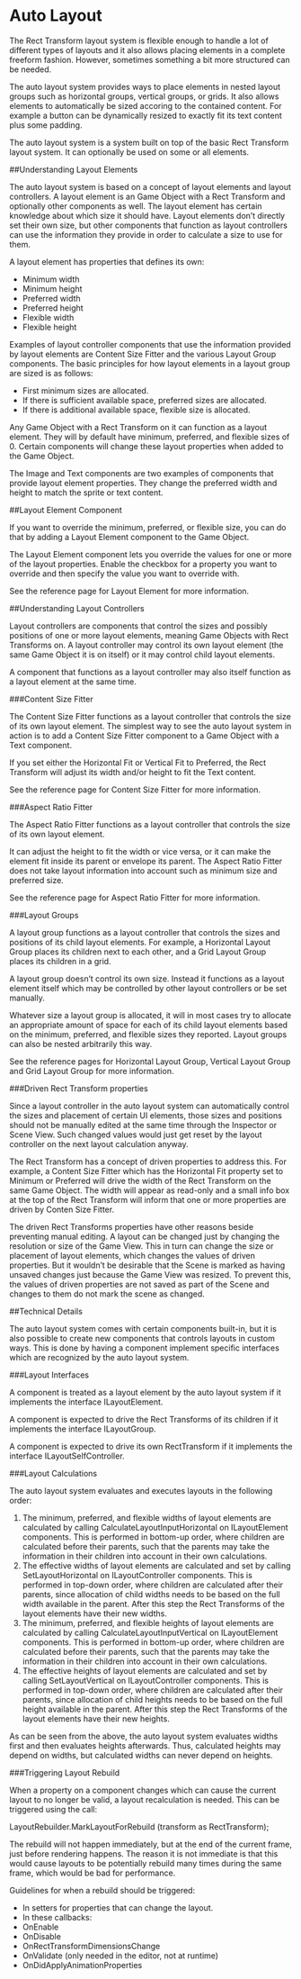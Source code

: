 # Auto Layout

The Rect Transform layout system is flexible enough to handle a lot of different types of layouts and it also allows placing elements in a complete freeform fashion. However, sometimes something a bit more structured can be needed.

The auto layout system provides ways to place elements in nested layout groups such as horizontal groups, vertical groups, or grids. It also allows elements to automatically be sized accoring to the contained content. For example a button can be dynamically resized to exactly fit its text content plus some padding.

The auto layout system is a system built on top of the basic Rect Transform layout system. It can optionally be used on some or all elements.

##Understanding Layout Elements

The auto layout system is based on a concept of layout elements and layout controllers. A layout element is an Game Object with a Rect Transform and optionally other components as well. The layout element has certain knowledge about which size it should have. Layout elements don’t directly set their own size, but other components that function as layout controllers can use the information they provide in order to calculate a size to use for them.

A layout element has properties that defines its own:

* Minimum width
* Minimum height
* Preferred width
* Preferred height
* Flexible width
* Flexible height

Examples of layout controller components that use the information provided by layout elements are Content Size Fitter and the various Layout Group components. The basic principles for how layout elements in a layout group are sized is as follows:

* First minimum sizes are allocated.
* If there is sufficient available space, preferred sizes are allocated.
* If there is additional available space, flexible size is allocated.

Any Game Object with a Rect Transform on it can function as a layout element. They will by default have minimum, preferred, and flexible sizes of 0. Certain components will change these layout properties when added to the Game Object.

The Image and Text components are two examples of components that provide layout element properties. They change the preferred width and height to match the sprite or text content.

##Layout Element Component

If you want to override the minimum, preferred, or flexible size, you can do that by adding a Layout Element component to the Game Object.


The Layout Element component lets you override the values for one or more of the layout properties. Enable the checkbox for a property you want to override and then specify the value you want to override with.

See the reference page for Layout Element for more information.

##Understanding Layout Controllers

Layout controllers are components that control the sizes and possibly positions of one or more layout elements, meaning Game Objects with Rect Transforms on. A layout controller may control its own layout element (the same Game Object it is on itself) or it may control child layout elements.

A component that functions as a layout controller may also itself function as a layout element at the same time.

###Content Size Fitter

The Content Size Fitter functions as a layout controller that controls the size of its own layout element. The simplest way to see the auto layout system in action is to add a Content Size Fitter component to a Game Object with a Text component.


If you set either the Horizontal Fit or Vertical Fit to Preferred, the Rect Transform will adjust its width and/or height to fit the Text content.

See the reference page for Content Size Fitter for more information.

###Aspect Ratio Fitter

The Aspect Ratio Fitter functions as a layout controller that controls the size of its own layout element.


It can adjust the height to fit the width or vice versa, or it can make the element fit inside its parent or envelope its parent. The Aspect Ratio Fitter does not take layout information into account such as minimum size and preferred size.

See the reference page for Aspect Ratio Fitter for more information.

###Layout Groups

A layout group functions as a layout controller that controls the sizes and positions of its child layout elements. For example, a Horizontal Layout Group places its children next to each other, and a Grid Layout Group places its children in a grid.

A layout group doesn’t control its own size. Instead it functions as a layout element itself which may be controlled by other layout controllers or be set manually.

Whatever size a layout group is allocated, it will in most cases try to allocate an appropriate amount of space for each of its child layout elements based on the minimum, preferred, and flexible sizes they reported. Layout groups can also be nested arbitrarily this way.

See the reference pages for Horizontal Layout Group, Vertical Layout Group and Grid Layout Group for more information.

###Driven Rect Transform properties

Since a layout controller in the auto layout system can automatically control the sizes and placement of certain UI elements, those sizes and positions should not be manually edited at the same time through the Inspector or Scene View. Such changed values would just get reset by the layout controller on the next layout calculation anyway.

The Rect Transform has a concept of driven properties to address this. For example, a Content Size Fitter which has the Horizontal Fit property set to Minimum or Preferred will drive the width of the Rect Transform on the same Game Object. The width will appear as read-only and a small info box at the top of the Rect Transform will inform that one or more properties are driven by Conten Size Fitter.

The driven Rect Transforms properties have other reasons beside preventing manual editing. A layout can be changed just by changing the resolution or size of the Game View. This in turn can change the size or placement of layout elements, which changes the values of driven properties. But it wouldn’t be desirable that the Scene is marked as having unsaved changes just because the Game View was resized. To prevent this, the values of driven properties are not saved as part of the Scene and changes to them do not mark the scene as changed.

##Technical Details

The auto layout system comes with certain components built-in, but it is also possible to create new components that controls layouts in custom ways. This is done by having a component implement specific interfaces which are recognized by the auto layout system.

###Layout Interfaces

A component is treated as a layout element by the auto layout system if it implements the interface ILayoutElement.

A component is expected to drive the Rect Transforms of its children if it implements the interface ILayoutGroup.

A component is expected to drive its own RectTransform if it implements the interface ILayoutSelfController.

###Layout Calculations

The auto layout system evaluates and executes layouts in the following order:

1. The minimum, preferred, and flexible widths of layout elements are calculated by calling CalculateLayoutInputHorizontal on ILayoutElement components. This is performed in bottom-up order, where children are calculated before their parents, such that the parents may take the information in their children into account in their own calculations.
2. The effective widths of layout elements are calculated and set by calling SetLayoutHorizontal on ILayoutController components. This is performed in top-down order, where children are calculated after their parents, since allocation of child widths needs to be based on the full width available in the parent. After this step the Rect Transforms of the layout elements have their new widths.
3. The minimum, preferred, and flexible heights of layout elements are calculated by calling CalculateLayoutInputVertical on ILayoutElement components. This is performed in bottom-up order, where children are calculated before their parents, such that the parents may take the information in their children into account in their own calculations.
4. The effective heights of layout elements are calculated and set by calling SetLayoutVertical on ILayoutController components. This is performed in top-down order, where children are calculated after their parents, since allocation of child heights needs to be based on the full height available in the parent. After this step the Rect Transforms of the layout elements have their new heights.

As can be seen from the above, the auto layout system evaluates widths first and then evaluates heights afterwards. Thus, calculated heights may depend on widths, but calculated widths can never depend on heights.

###Triggering Layout Rebuild

When a property on a component changes which can cause the current layout to no longer be valid, a layout recalculation is needed. This can be triggered using the call:

LayoutRebuilder.MarkLayoutForRebuild (transform as RectTransform);

The rebuild will not happen immediately, but at the end of the current frame, just before rendering happens. The reason it is not immediate is that this would cause layouts to be potentially rebuild many times during the same frame, which would be bad for performance.

Guidelines for when a rebuild should be triggered:

* In setters for properties that can change the layout.
* In these callbacks:
* OnEnable
* OnDisable
* OnRectTransformDimensionsChange
* OnValidate (only needed in the editor, not at runtime)
* OnDidApplyAnimationProperties